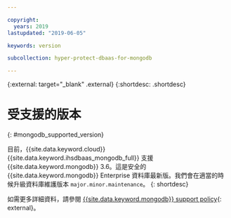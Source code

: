 ```yaml
---

copyright:
  years: 2019
lastupdated: "2019-06-05"

keywords: version

subcollection: hyper-protect-dbaas-for-mongodb

---
```


{:external: target="_blank" .external}
{:shortdesc: .shortdesc}

# 受支援的版本
{: #mongodb_supported_version}

目前，{{site.data.keyword.cloud}} {{site.data.keyword.ihsdbaas_mongodb_full}} 支援 {{site.data.keyword.mongodb}} 3.6。這是安全的 {{site.data.keyword.mongodb}} Enterprise 資料庫最新版。我們會在適當的時候升級資料庫維護版本 `major.minor.maintenance`。
{: shortdesc}

如需更多詳細資料，請參閱 [{{site.data.keyword.mongodb}} support policy](https://www.mongodb.com/support-policy){: external}。
